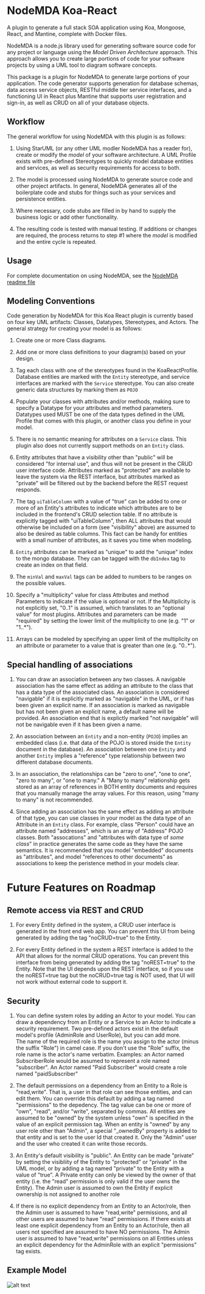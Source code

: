 NodeMDA Koa-React 
======================

A plugin to generate a full stack SOA application using Koa, Mongoose, React, and Mantine, complete
with Docker files.

NodeMDA is a node.js library used for generating software source code for any project or language using the 
*Model Driven Architecture* approach. This approach allows you to create large portions of code 
for your software projects by using a UML tool to diagram software concepts.

This package is a plugin for NodeMDA to generate large portions of your application. The code generator supports
generation for database schemas, data access service objects, RESTful middle tier service interfaces, and a
functioning UI in React plus Mantine that supports user registration and sign-in, as well as CRUD on all of your database objects.


Workflow
------
The general workflow for using NodeMDA with this plugin is as follows:

1. Using StarUML (or any other UML modler NodeMDA has a reader for), create or modify the *model* of your 
software architecture. A UML Profile exists with pre-defined Stereotypes to quickly model database entities
and services, as well as security requirements for access to both.

2. The model is processed using NodeMDA to generate source code and other project artifacts. In general, NodeMDA generates
all of the boilerplate code and stubs for things such as your services and persistence entities.

3. Where necessary, code stubs are filled in by hand to supply the business logic or add other functionality.

4. The resulting code is tested with manual testing.  If additions or 
changes are required, the process returns to step #1 where the *model* is modified and the entire cycle is repeated.


Usage
------

For complete documentation on using NodeMDA, see the [NodeMDA readme file](https://www.npmjs.com/package/nodemda)


Modeling Conventions
--------------------

Code generation by NodeMDA for this Koa React plugin is currently based on four key UML artifacts: Classes, Datatypes, Stereotypes, and Actors. The general strategy for creating your model is as follows:

1. Create one or more Class diagrams.

1. Add one or more class definitions to your diagram(s) based on your design.

1. Tag each class with one of the stereotypes found in the KoaReactProfile. Database entities
are marked with the `Entity` stereotype, and service interfaces are marked with the `Service` stereotype. You can also create generic data structures by marking them as `POJO`

1. Populate your classes with attributes and/or methods, making sure to specify a Datatype for
your attributes and method parameters.  Datatypes used MUST be one of the data types defined in the
UML Profile that comes with this plugin, or another class you define in your model.

1. There is no semantic meaning for attributes on a `Service` class. This plugin also does not currently support methods on an `Entity` class.  

1. Entity attributes that have a visibility other than "public" will be considered "for internal use", and thus will not be present in the CRUD user interface code.  Attributes marked as "protected" are available to leave the system via the REST interface, but attributes marked as "private" will be filtered out by the backend before the REST request responds.

1. The tag `uiTableColumn` with a value of "true" can be added to one or more of an Entity's attributes to indicate
which attributes are to be included in the frontend's CRUD selection table. If no attribute is explicitly tagged
with "uiTableColumn", then ALL attributes that would otherwise be included on a form (see "visibility" above) are 
assumed to also be desired as table columns.  This fact can be handy for entities with a small number of attributes, 
as it saves you time when modeling.

1. `Entity` attributes can be marked as "unique" to add the "unique" index to the mongo database. They
can be tagged with the `dbIndex` tag to create an index on that field.

1. The `minVal` and `maxVal` tags can be added to numbers to be ranges on the possible values.

1. Specify a "multiplicity" value for class Attributes and method Parameters to indicate if the
value is optional or not. If the Multiplicity is not explicitly set, "0..1" is assumed, which translates
to an "optional value" for most plugins.  Attributes and parameters can be made "required" by
setting the lower limit of the multiplicity to one (e.g. "1" or "1..*").

1. Arrays can be modeled by specifying an upper limit of the multiplicity on an attribute or
parameter to a value that is greater than one (e.g. "0..*").


Special handling of associations
--------------------------------

1. You can draw an association between any two classes. A navigable association has the same effect as adding
an attribute to the class that has a data type of the associated class. An association is considered "navigable"
if it is explicitly marked as "navigable" in the UML, or if has been given an explicit name.  If an association
is marked as navigable but has not been given an explicit name, a default name will be provided. An association
end that is explictly marked "not navigable" will not be navigable even if it has been given a name.

1. An association between an `Entity` and a non-entity (`POJO`) implies an
embedded class (i.e. that data of the POJO is stored inside the `Entity` document in the database).
An association between one `Entity` and another `Entity` implies a "reference" type relationship between
two different database documents.  

1. In an association, the relationships can be "zero to one", "one to one", "zero to many",
or "one to many." A "Many to many" relationship gets stored as an array of references in BOTH entity
documents and requires that you manually manage the array values. For this reason, using "many to many"
is not recommended.

1. Since adding an association has the same effect as adding an attribute of that type, you can use classes in your model as the data type of an Attribute in an `Entity` class.  For example, class "Person" could have an attribute named "addresses", which is an array of "Address" POJO classes. Both "assocations" and "attributes with data type of *some class*" in practice generates the same code as they have the same semantics. It is recommended that you model "embedded" documents as "attributes", and model "references to other documents" as associations to keep the peristence method in 
your models clear.


Future Features on Roadmap 
==========================

Remote access via REST and CRUD
-------------------------------
1. For every Entity defined in the system, a CRUD user interface is generated in the front end web app. You can prevent
this UI from being generated by adding the tag "noCRUD=true" to the Entity. 

1. For every Entity defined in the system a REST interface is added to the API that allows for the normal CRUD operations.
You can prevent this interface from being generated by adding the tag "noREST=true" to the Entity. Note that the UI depends
upon the REST interface, so if you use the noREST=true tag but the noCRUD=true tag is NOT used, that UI will not work
without external code to support it.


Security
---------
1. You can define system roles by adding an Actor to your model. You can draw 
a dependency from an Entity or a Service to an Actor to indicate a security requirement.  Two pre-defined actors exist
in the default model's profile (AdminRole and UserRole), but you can add more.  
The name of the required role is the name you assign to the actor (minus the suffix "Role") in camel case. If you don't use the "Role" suffix, the role name is the actor's name verbatim. Examples: an Actor named SubscriberRole would be assumed to represent a role named "subscriber". An Actor named "Paid Subscriber" would create a role named "paidSubscriber"

1. The default permissions on a dependency from an Entity to a Role is "read,write". That is, a user in that role
can see those entities, and can edit them.  You can override this default by adding a tag named "permissions" to
the depedency.  The tag value can be one or more of "own", "read", and/or "write", separated by commas. All entities
are assumed to be "owned" by the system unless "own" is specified in the value of an explicit permission tag. When an entity is "owned" by any user role other than "Admin", a special "_ownedBy" property is added to that entity and is set
to the user Id that created it.  Only the "Admin" user and the user who created it can write those records.

1. An Entity's default visibility is "public". An Entity can be made "private" by setting the visibliity of the
Entity to "protected" or "private" in the UML model, or by adding a tag named "private" to the Entity with
a value of "true".  A Private entity can only be viewed by the owner of that entity (i.e. the "read" permission is
only valid if the user owns the Entity). The Admin user is assumed to own the Entity if explicit ownership is
not assigned to another role

1. If there is no explicit dependency from an Entity to an Actor/role, then the Admin user is assumed to have
"read,write" permissions, and all other users are assumed to have "read" permissions.  If there exists
at least one explicit dependency from an Entity to an Actor/role, then all users not specified are assumed
to have NO permissions.  The Admin user is assumed to have "read,write" permissions on all Entities unless
an explicit dependency for the AdminRole with an explicit "permissions" tag exists.


Example Model
----------------------------
![alt text](https://github.com/joelkoz/NodeMDA/raw/master/plugin-dev/koa-react/koa-react-default-model.png "Example UML processed by this plugin")
